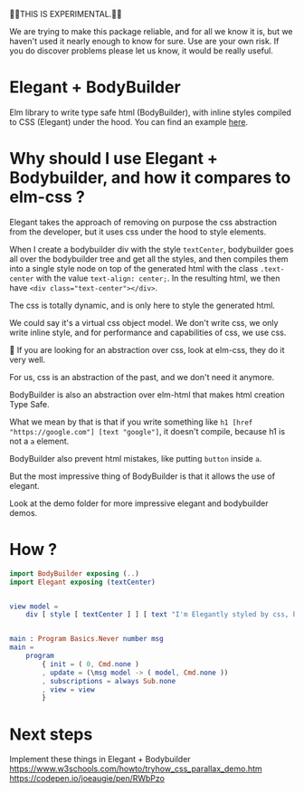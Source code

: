 🚨🚨THIS IS EXPERIMENTAL.🚨🚨

We are trying to make this package reliable, and for all we know it is, but we haven't used it nearly enough to know for sure. Use are your own risk. If you do discover problems please let us know, it would be really useful.

# Elegant + BodyBuilder

Elm library to write type safe html (BodyBuilder), with inline styles compiled to CSS (Elegant) under the hood. You can find an example [here](https://elm-bodybuilder.github.io/elegant/).

# Why should I use Elegant + Bodybuilder, and how it compares to elm-css ?

Elegant takes the approach of removing on purpose the css abstraction from the developer, but it uses css under the hood to style elements.

When I create a bodybuilder div with the style `textCenter`, bodybuilder goes all over the bodybuilder tree and get all the styles, and then compiles them into a single style node on top of the generated html with the class `.text-center` with the value `text-align: center;`. In the resulting html, we then have `<div class="text-center"></div>`.

The css is totally dynamic, and is only here to style the generated html.

We could say it's a virtual css object model. We don't write css, we only write inline style, and for performance and capabilities of css, we use css.

🚨 If you are looking for an abstraction over css, look at elm-css, they do it very well.

For us, css is an abstraction of the past, and we don't need it anymore.

BodyBuilder is also an abstraction over elm-html that makes html creation Type Safe.

What we mean by that is that if you write something like `h1 [href "https://google.com"] [text "google"]`, it doesn't compile, because h1 is not a `a` element.

BodyBuilder also prevent html mistakes, like putting `button` inside `a`.

But the most impressive thing of BodyBuilder is that it allows the use of elegant.

Look at the demo folder for more impressive elegant and bodybuilder demos.

# How ?

```elm
import BodyBuilder exposing (..)
import Elegant exposing (textCenter)


view model =
    div [ style [ textCenter ] ] [ text "I'm Elegantly styled by css, but my style is set inline" ]


main : Program Basics.Never number msg
main =
    program
        { init = ( 0, Cmd.none )
        , update = (\msg model -> ( model, Cmd.none ))
        , subscriptions = always Sub.none
        , view = view
        }

```

# Next steps

Implement these things in Elegant + Bodybuilder
https://www.w3schools.com/howto/tryhow_css_parallax_demo.htm
https://codepen.io/joeaugie/pen/RWbPzo
